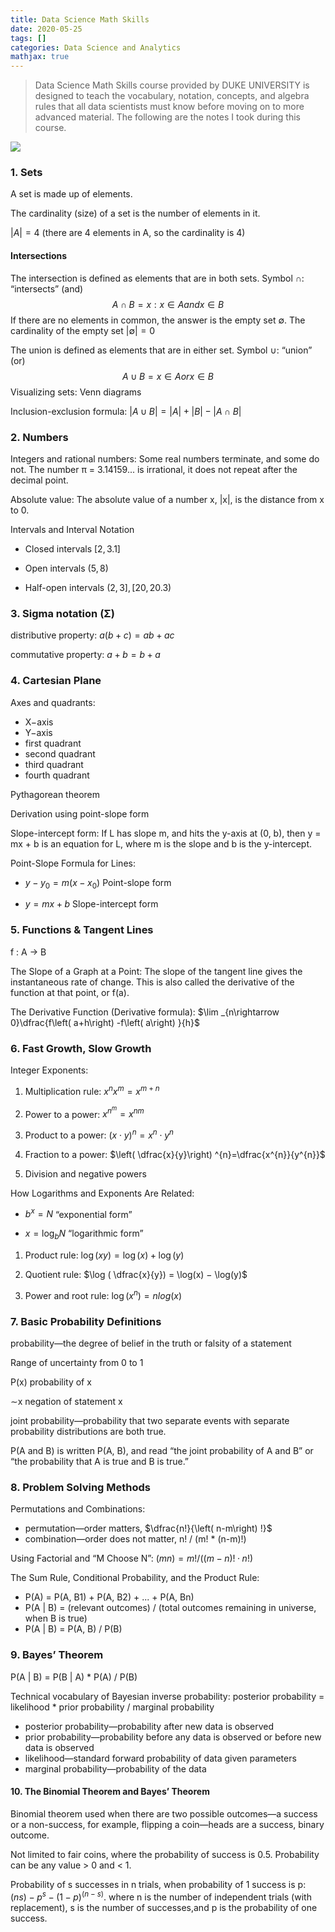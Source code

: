 ```yaml
---
title: Data Science Math Skills
date: 2020-05-25
tags: []
categories: Data Science and Analytics
mathjax: true
---
```


> Data Science Math Skills course provided by DUKE UNIVERSITY is designed to teach the vocabulary, notation, concepts, and algebra rules that all data scientists must know before moving on to more advanced material. The following are the notes I took during this course.

<!--more-->

![](https://blog.zhuangzhihao.top/img/Coursera-DSMS.png)

### 1. Sets

A set is made up of elements.

The cardinality (size) of a set is the number of elements in it.

$|A| = 4$ (there are 4 elements in A, so the cardinality is 4)

#### Intersections

The intersection is defined as elements that are in both sets. Symbol $∩$: “intersects” (and)
$$
A ∩ B = {x : x ∈ A and x ∈ B}
$$
If there are no elements in common, the answer is the empty set ∅. The cardinality of the empty set $|∅| = 0$

The union is defined as elements that are in either set. Symbol ∪: “union” (or)
$$
A ∪ B = {x ∈ A or x ∈ B}
$$
Visualizing sets: Venn diagrams

Inclusion-exclusion formula: $|A ∪ B| = |A| + |B| − |A ∩ B|$

### 2. Numbers

Integers and rational numbers: Some real numbers terminate, and some do not. The number π = 3.14159... is irrational, it does not repeat after the decimal point.

Absolute value: The absolute value of a number x, |x|, is the distance from x to 0.

Intervals and Interval Notation

- Closed intervals $[2, 3.1]$

- Open intervals $(5, 8)$

- Half-open intervals $(2, 3], [20, 20.3)$

### 3. Sigma notation (Σ)

distributive property: $a(b + c) = ab + ac$

commutative property: $a + b = b + a$

### 4. Cartesian Plane

Axes and quadrants:

- X−axis
- Y−axis
- first quadrant
- second quadrant
- third quadrant
- fourth quadrant

Pythagorean theorem

Derivation using point-slope form

Slope-intercept form: If L has slope m, and hits the y-axis at (0, b), then y = mx + b is an equation for L, where m is the slope and b is the y-intercept.

Point-Slope Formula for Lines:

- $y-y_{0}=m\left( x-x_{0}\right)$ Point-slope form

- $y=mx+b$ Slope-intercept form

### 5. Functions & Tangent Lines

f : A → B

The Slope of a Graph at a Point: The slope of the tangent line gives the instantaneous rate of change. This is also called the derivative of the function at that point, or f(a).

The Derivative Function (Derivative formula): $\lim _{n\rightarrow 0}\dfrac{f\left( a+h\right) -f\left( a\right) }{h}$

### 6. Fast Growth, Slow Growth

Integer Exponents:

1. Multiplication rule: $x^{n}x^{m}=x^{m+n}$

2. Power to a power: $x^{n^{m}}=x^{nm}$

3. Product to a power: $\left( x\cdot y\right) ^{n}=x^{n}\cdot y^{n}$

4. Fraction to a power: $\left( \dfrac{x}{y}\right) ^{n}=\dfrac{x^{n}}{y^{n}}$

5. Division and negative powers

How Logarithms and Exponents Are Related:

- $b^{x}=N$ “exponential form”

- $x=\log _{b}N$ “logarithmic form”

1. Product rule: $\log(xy) = \log(x) + \log(y)$

2. Quotient rule: $\log ( \dfrac{x}{y}) = \log(x) − \log(y)$

3. Power and root rule: $\log \left( x^{n}\right) =nlog\left( x\right)$

### 7. Basic Probability Definitions

probability—the degree of belief in the truth or falsity of a statement

Range of uncertainty from 0 to 1

P(x) probability of x

∼x negation of statement x

joint probability—probability that two separate events with separate probability distributions are both true.

P(A and B) is written P(A, B), and read “the joint probability of A and B” or “the probability that A is true and B is true.”

### 8. Problem Solving Methods

Permutations and Combinations:

- permutation—order matters, $\dfrac{n!}{\left( n-m\right) !}$
- combination—order does not matter, n! / (m! \* (n-m)!)

Using Factorial and “M Choose N”: $(m n) = m! / ((m − n)! · n!)$

The Sum Rule, Conditional Probability, and the Product Rule:

- P(A) = P(A, B1) + P(A, B2) + ... + P(A, Bn)
- P(A | B) = (relevant outcomes) / (total outcomes remaining in universe, when B is true)
- P(A | B) = P(A, B) / P(B)

### 9. Bayes’ Theorem

P(A | B) = P(B | A) \* P(A) / P(B)

Technical vocabulary of Bayesian inverse probability: posterior probability = likelihood \* prior probability / marginal probability
- posterior probability—probability after new data is observed
- prior probability—probability before any data is observed or before new data is observed
- likelihood—standard forward probability of data given parameters
- marginal probability—probability of the data

#### 10. The Binomial Theorem and Bayes’ Theorem

Binomial theorem used when there are two possible outcomes—a success or a non-success, for example, flipping a coin—heads are a success, binary outcome.

Not limited to fair coins, where the probability of success is 0.5. Probability can be any value > 0 and < 1.

Probability of s successes in n trials, when probability of 1 success is p: $(n s) - p^s - (1 − p)^(n−s)$. where n is the number of independent trials (with replacement), s is the number of successes,and p is the probability of one success.